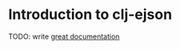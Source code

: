 # Introduction to clj-ejson

TODO: write [great documentation](http://jacobian.org/writing/what-to-write/)
